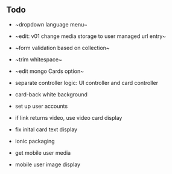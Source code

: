
## Todo

- ~dropdown language menu~

- ~edit: v01 change media storage to user managed url entry~

- ~form validation based on collection~

- ~trim whitespace~

- ~edit mongo Cards option~

- separate controller logic: UI controller and card controller

- card-back white background

- set up user accounts

- if link returns video, use video card display

- fix inital card text display

- ionic packaging

- get mobile user media

- mobile user image display
